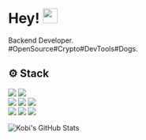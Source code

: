 # Hey! <img src="https://raw.githubusercontent.com/MartinHeinz/MartinHeinz/master/wave.gif" width="30px">

Backend Developer.\
#OpenSource#Crypto#DevTools#Dogs.


## ⚙️ Stack
![](https://img.shields.io/badge/OS-Linux-informational?style=flat&logo=linux&logoColor=white&color=2bbc8a)
![](https://img.shields.io/badge/Editor-VSCode-informational?style=flat&logo=visual-studio-code&logoColor=white&color=2bbc8a)\
![](https://img.shields.io/badge/Code-Python-informational?style=flat&logo=python&logoColor=white&color=2bbc8a)
![](https://img.shields.io/badge/Code-TypeScript-informational?style=flat&logo=typescript&logoColor=white&color=2bbc8a)
![](https://img.shields.io/badge/Code-Rails-informational?style=flat&logo=ruby&logoColor=white&color=2bbc8a)\
![](https://img.shields.io/badge/Shell-Bash-informational?style=flat&logo=gnu-bash&logoColor=white&color=2bbc8a)
![](https://img.shields.io/badge/Tools-Docker-informational?style=flat&logo=docker&logoColor=white&color=2bbc8a)
![](https://img.shields.io/badge/Tools-Kubernetes-informational?style=flat&logo=kubernetes&logoColor=white&color=2bbc8a)


<img align="center" src="https://github-readme-stats.vercel.app/api?username=kobibarhanin&show_icons=true&line_height=27&count_private=true&title_color=ffffff&text_color=c9cacc&icon_color=2bbc8a&bg_color=1d1f21" alt="Kobi's GitHub Stats" />


<!-- links -->

[1]: https://www.linkedin.com/in/kobi-bar-hanin/
[2]: https://raw.githubusercontent.com/MartinHeinz/MartinHeinz/master/linkedin-3-16.png (LinkedIn icon without padding)
[3]: https://lemonade.com
